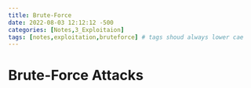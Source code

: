 ```yaml
---
title: Brute-Force
date: 2022-08-03 12:12:12 -500
categories: [Notes,3_Exploitaion]
tags: [notes,exploitation,bruteforce] # tags shoud always lower cae
---
```


# Brute-Force Attacks